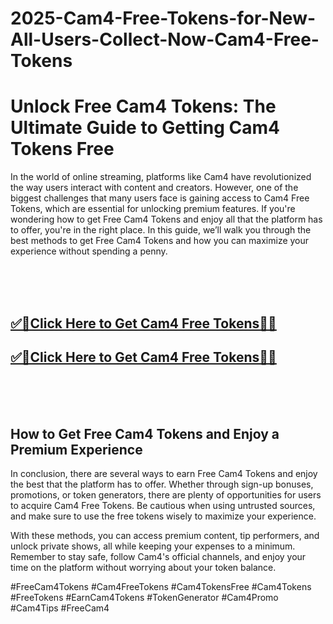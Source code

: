 # 2025-Cam4-Free-Tokens-for-New-All-Users-Collect-Now-Cam4-Free-Tokens


<h1>Unlock Free Cam4 Tokens: The Ultimate Guide to Getting Cam4 Tokens Free</h1>


In the world of online streaming, platforms like Cam4 have revolutionized the way users interact with content and creators. However, one of the biggest challenges that many users face is gaining access to Cam4 Free Tokens, which are essential for unlocking premium features. If you're wondering how to get Free Cam4 Tokens and enjoy all that the platform has to offer, you're in the right place. In this guide, we’ll walk you through the best methods to get Free Cam4 Tokens and how you can maximize your experience without spending a penny.



<br><br><br>
**<b><h2>[✅🎯Click Here to Get Cam4 Free Tokens🎯✅](https://dealbuzzz.com/free-cam4-token/)</h2></b>**
**<b><h2>[✅🎯Click Here to Get Cam4 Free Tokens🎯✅](https://dealbuzzz.com/free-cam4-token/)</h2></b>**
<br><br><br>


<h2>How to Get Free Cam4 Tokens and Enjoy a Premium Experience</h2>
In conclusion, there are several ways to earn Free Cam4 Tokens and enjoy the best that the platform has to offer. Whether through sign-up bonuses, promotions, or token generators, there are plenty of opportunities for users to acquire Cam4 Free Tokens. Be cautious when using untrusted sources, and make sure to use the free tokens wisely to maximize your experience.

With these methods, you can access premium content, tip performers, and unlock private shows, all while keeping your expenses to a minimum. Remember to stay safe, follow Cam4's official channels, and enjoy your time on the platform without worrying about your token balance.



#FreeCam4Tokens #Cam4FreeTokens #Cam4TokensFree #Cam4Tokens #FreeTokens #EarnCam4Tokens #TokenGenerator #Cam4Promo #Cam4Tips #FreeCam4
